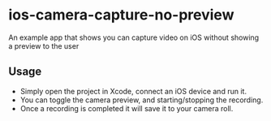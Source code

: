 # ios-camera-capture-no-preview
An example app that shows you can capture video on iOS without showing a preview to the user

## Usage

* Simply open the project in Xcode, connect an iOS device and run it.
* You can toggle the camera preview, and starting/stopping the recording. 
* Once a recording is completed it will save it to your camera roll.
